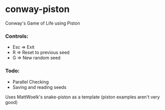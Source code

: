 # conway-piston
Conway's Game of Life using Piston

### Controls:
* Esc => Exit
* R => Reset to previous seed
* G => New random seed

### Todo: 
* Parallel Checking
* Saving and reading seeds

Uses MattWoelk's snake-piston as a template (piston examples aren't very good)
